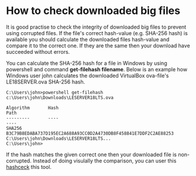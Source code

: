 # How to check downloaded big files

It is good practise to check the integrity of downloaded big files to prevent using corrupted files. If the file's correct hash-value (e.g. SHA-256 hash) is available you should calculate the downloaded files hash-value and compare it to the correct one. If they are the same then your download 
have succeeded without errors.

You can calculate the SHA-256 hash for a file in Windows by using powershell and command **get-filehash filename**. Below is an example how Windows user john calculates the downloaded VirtualBox ova-file's LE18SERVER.ova SHA-256 hash.  

```
C:\Users\john>powershell get-filehash c:\Users\john\Downloads\LESERVER18LTS.ova

Algorithm       Hash                                                                   Path
---------       ----                                                                   ----
SHA256          B3C79B8EDABA737D195EC2A688A93CC0D2A4730DB8F458841E7DDF2C2AE88253       C:\Users\john\Downloads\LESERVER18LTS...
C:\Users\john>
```
If the hash matches the given correct one then your downloaded file is non-corrupted. Instead of doing visulally the comparison, you can user this [hashceck]([url](https://averkoc.github.io/hash.html)https://averkoc.github.io/hash.html) this tool.


